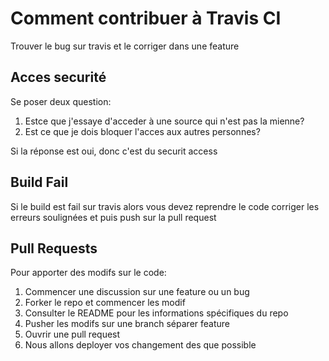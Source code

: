 # Comment contribuer à Travis CI

Trouver le bug sur travis et le corriger dans une feature

## Acces securité

Se poser deux question:

1. Estce que j'essaye d'acceder à une source qui n'est pas la mienne? 
2. Est ce que je dois bloquer l'acces aux autres personnes?

Si la réponse est oui, donc c'est du securit access

## Build Fail

Si le build est fail sur travis alors vous devez reprendre le code corriger les erreurs soulignées et puis push sur la pull request


## Pull Requests

Pour apporter des modifs sur le code:

1. Commencer une discussion sur une feature ou un bug
2. Forker le repo et commencer les modif
3. Consulter le README pour les informations spécifiques du repo
4. Pusher les modifs sur une branch séparer feature
5. Ouvrir une pull request
6. Nous allons deployer vos changement des que possible
